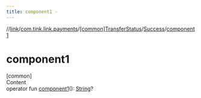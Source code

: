 ```yaml
---
title: component1 -
---
```

//[link](../../../index.md)/[com.tink.link.payments](../../index.md)/[[common]TransferStatus](../index.md)/[Success](index.md)/[component1](component1.md)



# component1  
[common]  
Content  
operator fun [component1](component1.md)(): [String](https://kotlinlang.org/api/latest/jvm/stdlib/kotlin/-string/index.html)?  




